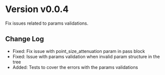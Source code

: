 # Version v0.0.4

Fix issues related to params validations.

## Change Log

- Fixed: Fix issue with point_size_attenuation param in pass block
- Fixed: Issue with params validation when invalid param structure in the tree
- Added: Tests to cover the errors with the params validations
